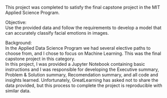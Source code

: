 This project was completed to satisfy the final capstone project in the MIT Applied Science Program.  

Objective:  
Use the provided data and follow the requirements to develop a model that can accurately classify facial emotions in images.

Background:  
In the Applied Data Science Program we had several elective paths to choose from, and I chose to focus on Machine Learning. This was the final capstone project in this category.  
In this project, I was provided a Jupyter Notebook containing basic instructions and I was responsible for developing the Executive summary, Problem & Solution summary, Recomendation summary, and all code and insights learned.
Unfortunately, GreatLearning has asked not to share the data provided, but this process to complete the project is reproducible with similar data.
